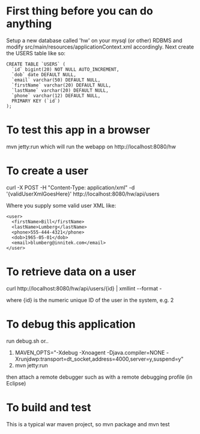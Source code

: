 First thing before you can do anything
======================================

Setup a new database called 'hw' on your mysql (or other) RDBMS and modify
src/main/resources/applicationContext.xml accordingly.  Next create
the USERS table like so:

    CREATE TABLE `USERS` (
      `id` bigint(20) NOT NULL AUTO_INCREMENT,
      `dob` date DEFAULT NULL,
      `email` varchar(50) DEFAULT NULL,
      `firstName` varchar(20) DEFAULT NULL,
      `lastName` varchar(20) DEFAULT NULL,
      `phone` varchar(12) DEFAULT NULL,
      PRIMARY KEY (`id`)
    );

To test this app in a browser
=============================

mvn jetty:run which will run the webapp on http://localhost:8080/hw

To create a user
================

curl -X POST -H "Content-Type: application/xml" -d '{validUserXmlGoesHere}' http://localhost:8080/hw/api/users

Where you supply some valid user XML like:

    <user>
      <firstName>Bill</firstName>
      <lastName>Lumberg</lastName>
      <phone>555-444-4321</phone>
      <dob>1965-05-01</dob>
      <email>blumberg@innitek.com</email>
    </user>


To retrieve data on a user
==========================
curl http://localhost:8080/hw/api/users/{id} | xmllint --format -

where {id} is the numeric unique ID of the user in the system, e.g. 2


To debug this application
=========================
run debug.sh or..

1. MAVEN_OPTS="-Xdebug -Xnoagent -Djava.compiler=NONE -Xrunjdwp:transport=dt_socket,address=4000,server=y,suspend=y"
2. mvn jetty:run

then attach a remote debugger such as with a remote debugging profile (in Eclipse)

To build and test
=================
This is a typical war maven project, so mvn package and mvn test